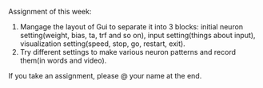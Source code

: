 Assignment of this week:
1. Mangage the layout of Gui to separate it into 3 blocks: initial neuron setting(weight, bias, ta, trf and so on), input setting(things about input), visualization setting(speed, stop, go, restart, exit).
2. Try different settings to make various neuron patterns and record them(in words and video).
   
If you take an assignment, please @ your name at the end.
